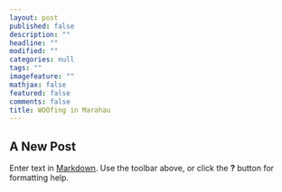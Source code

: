 ```yaml
---
layout: post
published: false
description: ""
headline: ""
modified: ""
categories: null
tags: ""
imagefeature: ""
mathjax: false
featured: false
comments: false
title: WOOfing in Marahau
---
```

## A New Post

Enter text in [Markdown](http://daringfireball.net/projects/markdown/). Use the toolbar above, or click the **?** button for formatting help.
